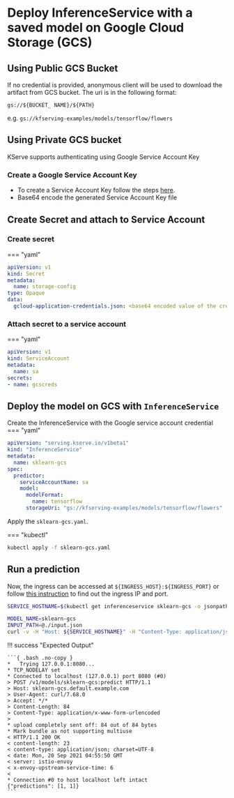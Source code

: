 # Deploy InferenceService with a saved model on Google Cloud Storage (GCS)

## Using Public GCS Bucket

If no credential is provided, anonymous client will be used to download the artifact from GCS bucket.
The uri is in the following format:


```
gs://${BUCKET_ NAME}/${PATH}
```

e.g. ```gs://kfserving-examples/models/tensorflow/flowers```


## Using Private GCS bucket

KServe supports authenticating using Google Service Account Key

### Create a Google Service Account Key

* To create a Service Account Key follow the steps [here](https://cloud.google.com/iam/docs/keys-create-delete#iam-service-account-keys-create-console).
* Base64 encode the generated Service Account Key file


## Create Secret and attach to Service Account


### Create secret
=== "yaml"
```yaml
apiVersion: v1
kind: Secret
metadata:
  name: storage-config
type: Opaque
data:
  gcloud-application-credentials.json: <base64 encoded value of the credential file>
```

### Attach secret to a service account
=== "yaml"
```yaml
apiVersion: v1
kind: ServiceAccount
metadata:
  name: sa
secrets:
- name: gcscreds
```


## Deploy the model on GCS with `InferenceService`

Create the InferenceService with the Google service account credential
=== "yaml"
```yaml
apiVersion: "serving.kserve.io/v1beta1"
kind: "InferenceService"
metadata:
  name: sklearn-gcs
spec:
  predictor:
    serviceAccountName: sa
    model:
      modelFormat:
        name: tensorflow
      storageUri: "gs://kfserving-examples/models/tensorflow/flowers"

```

Apply the `sklearn-gcs.yaml`.

=== "kubectl"
```bash
kubectl apply -f sklearn-gcs.yaml
```

## Run a prediction

Now, the ingress can be accessed at `${INGRESS_HOST}:${INGRESS_PORT}` or follow [this instruction](../../../get_started/first_isvc.md#4-determine-the-ingress-ip-and-ports)
to find out the ingress IP and port.

```bash
SERVICE_HOSTNAME=$(kubectl get inferenceservice sklearn-gcs -o jsonpath='{.status.url}' | cut -d "/" -f 3)

MODEL_NAME=sklearn-gcs
INPUT_PATH=@./input.json
curl -v -H "Host: ${SERVICE_HOSTNAME}" -H "Content-Type: application/json" http://${INGRESS_HOST}:${INGRESS_PORT}/v1/models/$MODEL_NAME:predict -d $INPUT_PATH
```

!!! success "Expected Output"

    ```{ .bash .no-copy }
    *   Trying 127.0.0.1:8080...
    * TCP_NODELAY set
    * Connected to localhost (127.0.0.1) port 8080 (#0)
    > POST /v1/models/sklearn-gcs:predict HTTP/1.1
    > Host: sklearn-gcs.default.example.com
    > User-Agent: curl/7.68.0
    > Accept: */*
    > Content-Length: 84
    > Content-Type: application/x-www-form-urlencoded
    >
    * upload completely sent off: 84 out of 84 bytes
    * Mark bundle as not supporting multiuse
    < HTTP/1.1 200 OK
    < content-length: 23
    < content-type: application/json; charset=UTF-8
    < date: Mon, 20 Sep 2021 04:55:50 GMT
    < server: istio-envoy
    < x-envoy-upstream-service-time: 6
    <
    * Connection #0 to host localhost left intact
    {"predictions": [1, 1]}
    ```

